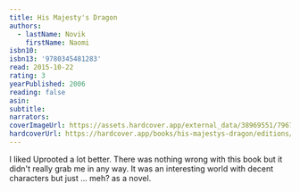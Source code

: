 ```yaml
---
title: His Majesty's Dragon
authors:
  - lastName: Novik
    firstName: Naomi
isbn10:
isbn13: '9780345481283'
read: 2015-10-22
rating: 3
yearPublished: 2006
reading: false
asin:
subtitle:
narrators:
coverImageUrl: https://assets.hardcover.app/external_data/38969551/7967a0b70993220c41aa480d688ca2aaf4b62e1c.jpeg
hardcoverUrl: https://hardcover.app/books/his-majestys-dragon/editions/30805909
---
```


I liked Uprooted a lot better. There was nothing wrong with this book but it didn't really grab me in any way. It was an interesting world with decent characters but just … meh? as a novel.
